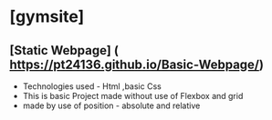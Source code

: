 # [gymsite] 
 ## [Static Webpage] ( https://pt24136.github.io/Basic-Webpage/)
 - Technologies used - Html ,basic Css 
 - This is  basic Project made without use of Flexbox and grid
 - made by use of position - absolute and relative
   
